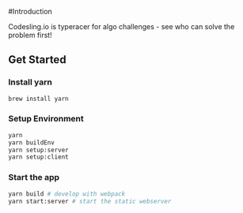 #Introduction

Codesling.io is typeracer for algo challenges - see who can solve the problem first!

## Get Started

### Install yarn

```bash
brew install yarn
```

### Setup Environment

```bash
yarn
yarn buildEnv
yarn setup:server
yarn setup:client
```

### Start the app

```bash
yarn build # develop with webpack
yarn start:server # start the static webserver
```

